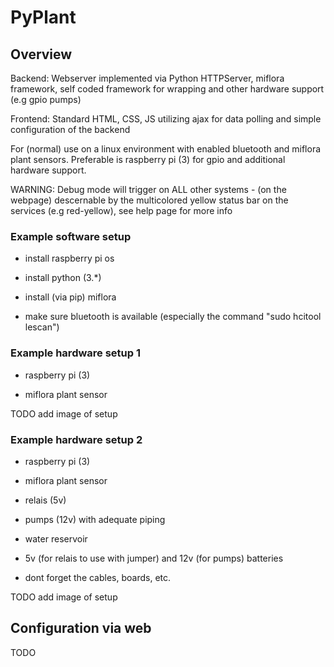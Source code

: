 # PyPlant
## Overview
Backend: Webserver implemented via Python HTTPServer, miflora framework, self coded framework for wrapping and other hardware support (e.g gpio pumps)

Frontend: Standard HTML, CSS, JS utilizing ajax for data polling and simple configuration of the backend

For (normal) use on a linux environment with enabled bluetooth and miflora plant sensors. Preferable is raspberry pi (3) for gpio and additional hardware support.

WARNING: Debug mode will trigger on ALL other systems - (on the webpage) descernable by the multicolored yellow status bar on the services (e.g red-yellow), see help page for more info

### Example software setup

- install raspberry pi os

- install python (3.*)

- install (via pip) miflora

- make sure bluetooth is available (especially the command "sudo hcitool lescan")

### Example hardware setup 1

- raspberry pi (3)

- miflora plant sensor

TODO add image of setup

### Example hardware setup 2

- raspberry pi (3)

- miflora plant sensor

- relais (5v)

- pumps (12v) with adequate piping

- water reservoir

- 5v (for relais to use with jumper) and 12v (for pumps) batteries

- dont forget the cables, boards, etc.

TODO add image of setup

## Configuration via web

TODO
